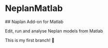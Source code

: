 # NeplanMatlab
## Naplan Add-on for Matlab

Edit, run and analyse Neplan models from Matlab

This is my first branch! :pizza:
